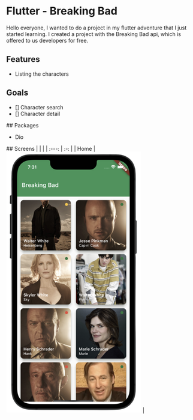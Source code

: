 # Flutter - Breaking Bad

Hello everyone, I wanted to do a project in my flutter adventure that I just started learning. I created a project with the Breaking Bad api, which is offered to us developers for free.


## Features

- Listing the characters

## Goals

- [] Character search
- [] Character detail

## Packages
- Dio


## Screens
|   |  |
| :---:   | :-: | 
| Home | ![home](./lib/screenshot/home.png) |
